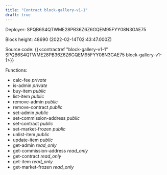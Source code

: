 ```yaml
---
title: "Contract block-gallery-v1-1"
draft: true
---
```

Deployer: SPQB6S4QTWME28PB36Z6Z6GQEM95FYY08N3GAE75


 



Block height: 48690 (2022-02-14T02:43:47.000Z)

Source code: {{<contractref "block-gallery-v1-1" SPQB6S4QTWME28PB36Z6Z6GQEM95FYY08N3GAE75 block-gallery-v1-1>}}

Functions:

* calc-fee _private_
* is-admin _private_
* buy-item _public_
* list-item _public_
* remove-admin _public_
* remove-contract _public_
* set-admin _public_
* set-commission-address _public_
* set-contract _public_
* set-market-frozen _public_
* unlist-item _public_
* update-item _public_
* get-admin _read_only_
* get-commission-address _read_only_
* get-contract _read_only_
* get-item _read_only_
* get-market-frozen _read_only_

